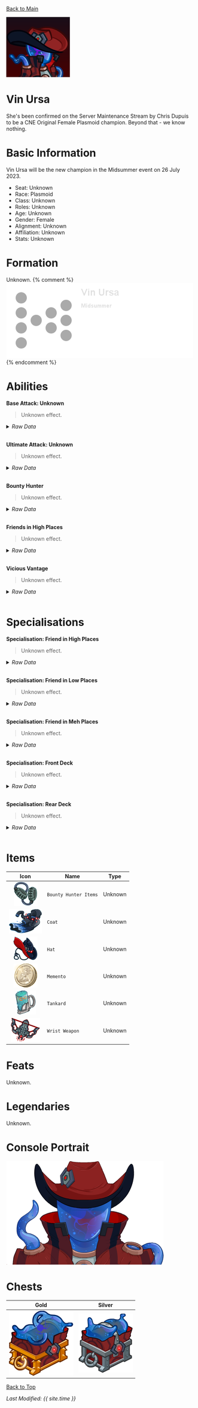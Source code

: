 [Back to Main](index.md)

![PC Portrait](images/vinursa/portrait.png)

# Vin Ursa

She's been confirmed on the Server Maintenance Stream by Chris Dupuis to be a CNE Original Female Plasmoid champion. Beyond that - we know nothing.

# Basic Information

Vin Ursa will be the new champion in the Midsummer event on 26 July 2023.

* Seat: Unknown
* Race: Plasmoid
* Class: Unknown
* Roles: Unknown
* Age: Unknown
* Gender: Female
* Alignment: Unknown
* Affiliation: Unknown
* Stats: Unknown

# Formation

Unknown.
{% comment %}
![Formation Layout](images/vinursa/formation.png)
{% endcomment %}

# Abilities

**Base Attack: Unknown**
> Unknown effect.
<details><summary><em>Raw Data</em></summary>
<p>
<pre>
</pre>
</p>
</details>
<br />

**Ultimate Attack: Unknown**
> Unknown effect.
<details><summary><em>Raw Data</em></summary>
<p>
<pre>
</pre>
</p>
</details>
<br />

**Bounty Hunter**
> Unknown effect.
<details><summary><em>Raw Data</em></summary>
<p>
<pre>
{
    "p": 0,
    "v": 2,
    "id": 20011,
    "export_params": {"uses": ["icon"]},
    "type": 1,
    "graphic": "Icons/Events/2018Midsummer/Midsummer_Y6/Icon_Formation_VinUrsaBountyHunter",
    "fs": 0
}
</pre>
</p>
</details>
<br />

**Friends in High Places**
> Unknown effect.
<details><summary><em>Raw Data</em></summary>
<p>
<pre>
{
    "p": 0,
    "v": 2,
    "id": 20012,
    "export_params": {"uses": ["icon"]},
    "type": 1,
    "graphic": "Icons/Events/2018Midsummer/Midsummer_Y6/Icon_Formation_VinUrsaFriendsinHighPlaces",
    "fs": 0
}
</pre>
</p>
</details>
<br />

**Vicious Vantage**
> Unknown effect.
<details><summary><em>Raw Data</em></summary>
<p>
<pre>
{
    "p": 0,
    "v": 2,
    "id": 20013,
    "export_params": {"uses": ["icon"]},
    "type": 1,
    "graphic": "Icons/Events/2018Midsummer/Midsummer_Y6/Icon_Formation_VinUrsaViciousVantage",
    "fs": 0
}
</pre>
</p>
</details>
<br />

# Specialisations

**Specialisation: Friend in High Places**
> Unknown effect.
<details><summary><em>Raw Data</em></summary>
<p>
<pre>
{
    "p": 0,
    "v": 2,
    "id": 20014,
    "export_params": {"uses": ["icon"]},
    "type": 1,
    "graphic": "Icons/Events/2018Midsummer/Midsummer_Y6/Icon_Specialization_VinUrsaFriendInHighPlaces",
    "fs": 0
}
</pre>
</p>
</details>
<br />

**Specialisation: Friend in Low Places**
> Unknown effect.
<details><summary><em>Raw Data</em></summary>
<p>
<pre>
{
    "p": 0,
    "v": 2,
    "id": 20015,
    "export_params": {"uses": ["icon"]},
    "type": 1,
    "graphic": "Icons/Events/2018Midsummer/Midsummer_Y6/Icon_Specialization_VinUrsaFriendInLowPlaces",
    "fs": 0
}
</pre>
</p>
</details>
<br />

**Specialisation: Friend in Meh Places**
> Unknown effect.
<details><summary><em>Raw Data</em></summary>
<p>
<pre>
{
    "p": 0,
    "v": 2,
    "id": 20016,
    "export_params": {"uses": ["icon"]},
    "type": 1,
    "graphic": "Icons/Events/2018Midsummer/Midsummer_Y6/Icon_Specialization_VinUrsaFriendInMehPlaces",
    "fs": 0
}
</pre>
</p>
</details>
<br />

**Specialisation: Front Deck**
> Unknown effect.
<details><summary><em>Raw Data</em></summary>
<p>
<pre>
{
    "p": 0,
    "v": 2,
    "id": 20017,
    "export_params": {"uses": ["icon"]},
    "type": 1,
    "graphic": "Icons/Events/2018Midsummer/Midsummer_Y6/Icon_Specialization_VinUrsaFrontDeck",
    "fs": 0
}
</pre>
</p>
</details>
<br />

**Specialisation: Rear Deck**
> Unknown effect.
<details><summary><em>Raw Data</em></summary>
<p>
<pre>
{
    "p": 0,
    "v": 2,
    "id": 20018,
    "export_params": {"uses": ["icon"]},
    "type": 1,
    "graphic": "Icons/Events/2018Midsummer/Midsummer_Y6/Icon_Specialization_VinUrsaRearDeck",
    "fs": 0
}
</pre>
</p>
</details>
<br />

# Items

| Icon | Name | Type |
|:-:|---|---|
| ![Bounty Hunter Items Icon](images/vinursa/20051.png) | `Bounty Hunter Items` | Unknown |
| ![Coat Icon](images/vinursa/20054.png) | `Coat` | Unknown |
| ![Hat Icon](images/vinursa/20057.png) | `Hat` | Unknown |
| ![Memento Icon](images/vinursa/20060.png) | `Memento` | Unknown |
| ![Tankard Icon](images/vinursa/20063.png) | `Tankard` | Unknown |
| ![Wrist Weapon Icon](images/vinursa/20066.png) | `Wrist Weapon` | Unknown |

# Feats

Unknown.

# Legendaries

Unknown.

# Console Portrait

![Console Portrait](images/vinursa/console.png)

# Chests

| Gold | Silver |
|---|---|
| ![Gold Chest](images/vinursa/chest_gold.png) | ![Silver Chest](images/vinursa/chest_silver.png) |

[Back to Top](#top)

*Last Modified: {{ site.time }}*